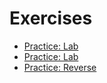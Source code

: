 # Exercises
* [Practice: Lab](exercises/lab/lab_instructions.md) 
* [Practice: Lab](exercises/lab/lab_instructions.md) 
* [Practice: Reverse](exercises/reverse/reverse_instructions.md) 
